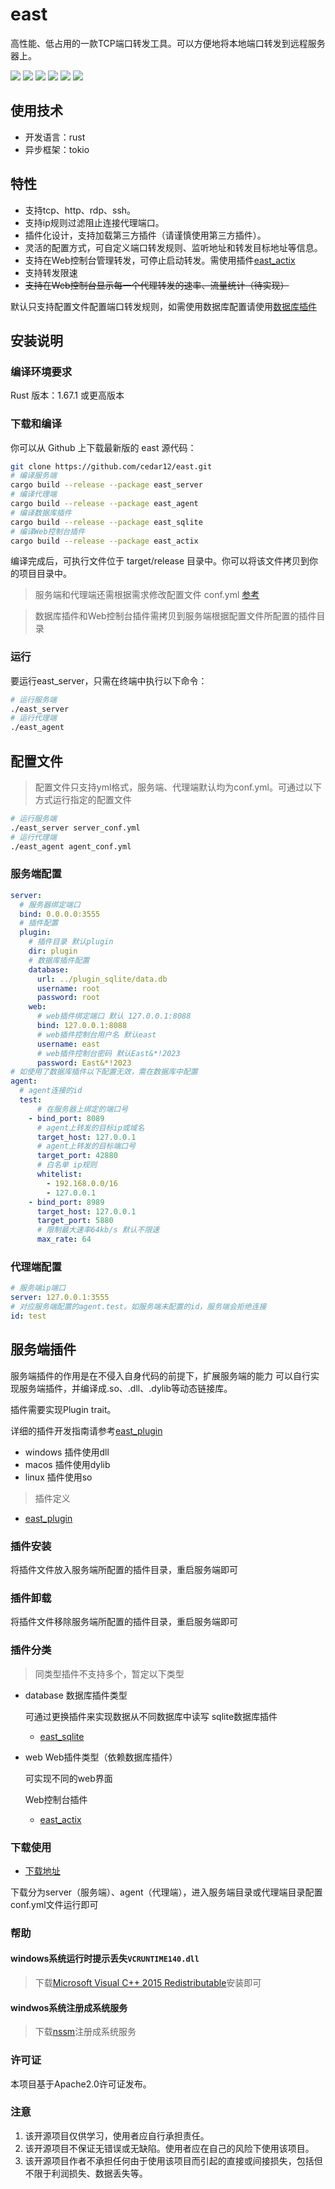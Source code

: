 # east

高性能、低占用的一款TCP端口转发工具。可以方便地将本地端口转发到远程服务器上。

![](https://img.shields.io/github/stars/cedar12/east)
![](https://img.shields.io/github/forks/cedar12/east)
![](https://img.shields.io/github/watchers/cedar12/east)
![](https://img.shields.io/github/languages/code-size/cedar12/east)
![](https://img.shields.io/badge/license-Apache%202-blue)
![](https://img.shields.io/github/downloads/cedar12/east/total)

## 使用技术

*   开发语言：rust
*   异步框架：tokio

## 特性

*   支持tcp、http、rdp、ssh。
*   支持ip规则过滤阻止连接代理端口。
*   插件化设计，支持加载第三方插件（请谨慎使用第三方插件）。
*   灵活的配置方式，可自定义端口转发规则、监听地址和转发目标地址等信息。
*   支持在Web控制台管理转发，可停止启动转发。需使用插件[east\_actix](https://github.com/cedar12/east/tree/main/plugin_actix)
*   支持转发限速
*   ~~支持在Web控制台显示每一个代理转发的速率、流量统计（待实现）~~

默认只支持配置文件配置端口转发规则，如需使用数据库配置请使用[数据库插件](#服务端插件)

## 安装说明

### 编译环境要求

Rust 版本：1.67.1 或更高版本

### 下载和编译

你可以从 Github 上下载最新版的 east 源代码：

```sh
git clone https://github.com/cedar12/east.git
# 编译服务端
cargo build --release --package east_server
# 编译代理端
cargo build --release --package east_agent
# 编译数据库插件
cargo build --release --package east_sqlite
# 编译Web控制台插件
cargo build --release --package east_actix
```

编译完成后，可执行文件位于 target/release 目录中。你可以将该文件拷贝到你的项目目录中。

> 服务端和代理端还需根据需求修改配置文件 conf.yml [参考](#配置文件)

> 数据库插件和Web控制台插件需拷贝到服务端根据配置文件所配置的插件目录

### 运行

要运行east\_server，只需在终端中执行以下命令：

```sh
# 运行服务端
./east_server
# 运行代理端
./east_agent
```

## 配置文件

> 配置文件只支持yml格式，服务端、代理端默认均为conf.yml。可通过以下方式运行指定的配置文件

```sh
# 运行服务端
./east_server server_conf.yml
# 运行代理端
./east_agent agent_conf.yml
```

### 服务端配置

```yml
server:
  # 服务器绑定端口
  bind: 0.0.0.0:3555
  # 插件配置
  plugin: 
    # 插件目录 默认plugin
    dir: plugin
    # 数据库插件配置
    database:
      url: ../plugin_sqlite/data.db
      username: root
      password: root
    web:
      # web插件绑定端口 默认 127.0.0.1:8088
      bind: 127.0.0.1:8088
      # web插件控制台用户名 默认east
      username: east
      # web插件控制台密码 默认East&*!2023
      password: East&*!2023
# 如使用了数据库插件以下配置无效，需在数据库中配置
agent:
  # agent连接的id
  test:
      # 在服务器上绑定的端口号
    - bind_port: 8089
      # agent上转发的目标ip或域名
      target_host: 127.0.0.1
      # agent上转发的目标端口号
      target_port: 42880
      # 白名单 ip规则
      whitelist: 
        - 192.168.0.0/16
        - 127.0.0.1
    - bind_port: 8989
      target_host: 127.0.0.1
      target_port: 5880
      # 限制最大速率64kb/s 默认不限速
      max_rate: 64
```

### 代理端配置

```yml
# 服务端ip端口
server: 127.0.0.1:3555
# 对应服务端配置的agent.test。如服务端未配置的id，服务端会拒绝连接
id: test
```

## 服务端插件

服务端插件的作用是在不侵入自身代码的前提下，扩展服务端的能力
可以自行实现服务端插件，并编译成.so、.dll、.dylib等动态链接库。

插件需要实现Plugin trait。

详细的插件开发指南请参考[east\_plugin](https://github.com/cedar12/east/tree/main/east_plugin)

*   windows 插件使用dll
*   macos 插件使用dylib
*   linux 插件使用so

> 插件定义

*   [east\_plugin](https://github.com/cedar12/east/tree/main/east_plugin)

### 插件安装

将插件文件放入服务端所配置的插件目录，重启服务端即可

### 插件卸载

将插件文件移除服务端所配置的插件目录，重启服务端即可

### 插件分类

> 同类型插件不支持多个，暂定以下类型

*   database 数据库插件类型

    可通过更换插件来实现数据从不同数据库中读写
    sqlite数据库插件

    *   [east\_sqlite](https://github.com/cedar12/east/tree/main/plugin_sqlite)
*   web Web插件类型（依赖数据库插件）

    可实现不同的web界面

    Web控制台插件

    *   [east\_actix](https://github.com/cedar12/east/tree/main/plugin_sqlite)

### 下载使用

*   [下载地址](https://github.com/cedar12/east/releases/latest)

下载分为server（服务端）、agent（代理端），进入服务端目录或代理端目录配置conf.yml文件运行即可

### 帮助
#### windows系统运行时提示丢失``VCRUNTIME140.dll``
> 下载[Microsoft Visual C++ 2015 Redistributable](https://www.microsoft.com/en-us/download/details.aspx?id=53840)安装即可
#### windwos系统注册成系统服务
> 下载[nssm](http://www.nssm.cc/download)注册成系统服务

### 许可证

本项目基于Apache2.0许可证发布。

### 注意

1.  该开源项目仅供学习，使用者应自行承担责任。
2.  该开源项目不保证无错误或无缺陷。使用者应在自己的风险下使用该项目。
3.  该开源项目作者不承担任何由于使用该项目而引起的直接或间接损失，包括但不限于利润损失、数据丢失等。

